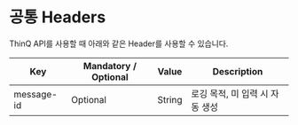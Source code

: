 # 공통 Headers

ThinQ API를 사용할 때 아래와 같은 Header를 사용할 수 있습니다.&#x20;

| Key        | Mandatory / Optional | Value  | Description          |
| ---------- | -------------------- | ------ | -------------------- |
| message-id | Optional             | String | 로깅 목적, 미 입력 시 자동 생성  |
